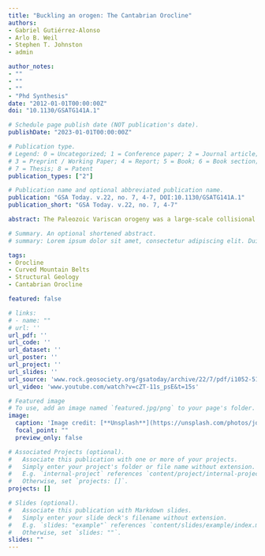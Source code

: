 ```yaml
---
title: "Buckling an orogen: The Cantabrian Orocline"
authors:
- Gabriel Gutiérrez-Alonso
- Arlo B. Weil
- Stephen T. Johnston
- admin

author_notes:
- ""
- ""
- ""
- "Phd Synthesis"
date: "2012-01-01T00:00:00Z"
doi: "10.1130/GSATG141A.1"

# Schedule page publish date (NOT publication's date).
publishDate: "2023-01-01T00:00:00Z"

# Publication type.
# Legend: 0 = Uncategorized; 1 = Conference paper; 2 = Journal article;
# 3 = Preprint / Working Paper; 4 = Report; 5 = Book; 6 = Book section;
# 7 = Thesis; 8 = Patent
publication_types: ["2"]

# Publication name and optional abbreviated publication name.
publication: "GSA Today. v.22, no. 7, 4-7, DOI:10.1130/GSATG141A.1"
publication_short: "GSA Today. v.22, no. 7, 4-7"

abstract: The Paleozoic Variscan orogeny was a large-scale collisional event that involved amalgamation of multiple continents and micro-continents. Available structural, geological, geochemical, and geophysical data from Iberia are consistent with a model of oroclinal bending at the lithospheric scale of an originally near-linear convergent margin during the last stages of Variscan deformation in the late Paleozoic. Closure of the Rheic Ocean resulted in E-W shortening (in present-day coordinates) in the Carboniferous, producing a near linear N-S–trending, east-verging orogenic belt. Subsequent N-S shortening near the Carboniferous-Permian boundary resulted in oroclinal bending, highlighted by the formation of the Cantabrian Orocline. Together, these data constrain oroclinal bending in Iberia to have occurred during the latest Carboniferous over about a 10-million-year time window, which agrees well with recent geodynamical models and structural data that relate oroclinal bending with lithospheric delamination in the Variscan. This late-stage orogenic event remains an enigmatic part of final Pangaea amalgamation.

# Summary. An optional shortened abstract.
# summary: Lorem ipsum dolor sit amet, consectetur adipiscing elit. Duis posuere tellus ac convallis placerat. Proin tincidunt magna sed ex sollicitudin condimentum.

tags:
- Orocline
- Curved Mountain Belts
- Structural Geology
- Cantabrian Orocline

featured: false

# links:
# - name: ""
# url: ''
url_pdf: ''
url_code: ''
url_dataset: ''
url_poster: ''
url_project: ''
url_slides: ''
url_source: 'www.rock.geosociety.org/gsatoday/archive/22/7/pdf/i1052-5173-22-7-4.pdf'
url_video: 'www.youtube.com/watch?v=cZT-11s_psE&t=15s'

# Featured image
# To use, add an image named `featured.jpg/png` to your page's folder. 
image:
  caption: 'Image credit: [**Unsplash**](https://unsplash.com/photos/jdD8gXaTZsc)'
  focal_point: ""
  preview_only: false

# Associated Projects (optional).
#   Associate this publication with one or more of your projects.
#   Simply enter your project's folder or file name without extension.
#   E.g. `internal-project` references `content/project/internal-project/index.md`.
#   Otherwise, set `projects: []`.
projects: []

# Slides (optional).
#   Associate this publication with Markdown slides.
#   Simply enter your slide deck's filename without extension.
#   E.g. `slides: "example"` references `content/slides/example/index.md`.
#   Otherwise, set `slides: ""`.
slides: ""
---
```

